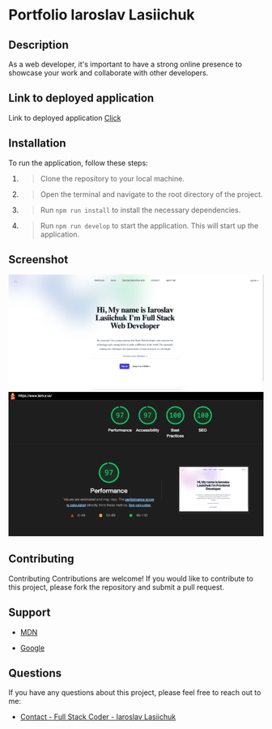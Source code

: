 # Portfolio Iaroslav Lasiichuk

## Description

As a web developer, it's important to have a strong online presence to showcase your work and collaborate with other developers.

## Link to deployed application


Link to deployed application  [Click](https://www.lamur.us)

## Installation

To run the application, follow these steps:

1. > Clone the repository to your local machine.
2. > Open the terminal and navigate to the root directory of the project.
3. > Run `npm run install` to install the necessary dependencies.
4. > Run `npm run develop` to start the application. This will start up the application.

## Screenshot



![Screenshot](./assets/cover_portfolio.png)
![Screenshot](./assets/ligthhouse_screenshot.png)

## Contributing

Contributing
Contributions are welcome! If you would like to contribute to this project, please fork the repository and submit a pull request.

## Support

- [MDN](https://developer.mozilla.org/en-US/) 

- [Google](https://Google.com)


## Questions

If you have any questions about this project, please feel free to reach out to me:
  
- [Contact - Full Stack Coder - Iaroslav Lasiichuk](mailto:lasiichuki@gmail.com)
